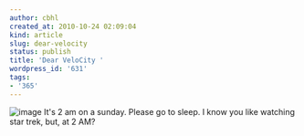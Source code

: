 ```yaml
---
author: cbhl
created_at: 2010-10-24 02:09:04
kind: article
slug: dear-velocity
status: publish
title: 'Dear VeloCity '
wordpress_id: '631'
tags:
- '365'
---
```


![image](http://images.azuresky.ca/blog/wp-content/uploads/2010/10/wpid-IMG_20101024_020739.jpg)
It's 2 am on a sunday. Please go to sleep. I know you like watching star
trek, but, at 2 AM?
